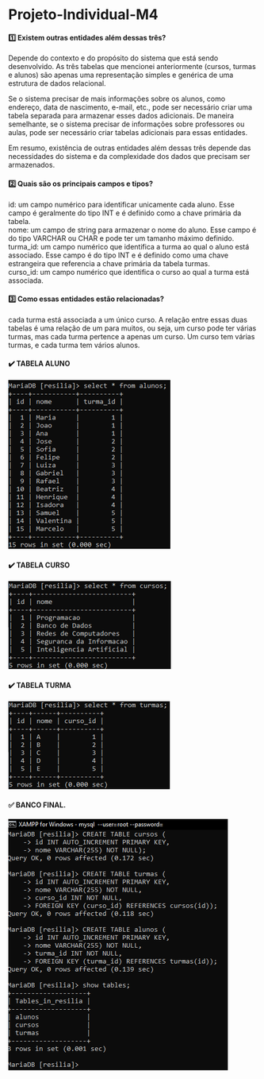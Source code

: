 # Projeto-Individual-M4

#### :one: Existem outras entidades além dessas três?  
Depende do contexto e do propósito do sistema que está sendo desenvolvido. As três tabelas que mencionei anteriormente (cursos, turmas e alunos) são apenas uma representação simples e genérica de uma estrutura de dados relacional.

Se o sistema precisar de mais informações sobre os alunos, como endereço, data de nascimento, e-mail, etc., pode ser necessário criar uma tabela separada para armazenar esses dados adicionais. De maneira semelhante, se o sistema precisar de informações sobre professores ou aulas, pode ser necessário criar tabelas adicionais para essas entidades.

Em resumo, existência de outras entidades além dessas três depende das necessidades do sistema e da complexidade dos dados que precisam ser armazenados. 

####  :two:  Quais são os principais campos e tipos?
id: um campo numérico para identificar unicamente cada aluno. Esse campo é geralmente do tipo INT e é definido como a chave primária da tabela.  
nome: um campo de string para armazenar o nome do aluno. Esse campo é do tipo VARCHAR ou CHAR e pode ter um tamanho máximo definido.
turma_id: um campo numérico que identifica a turma ao qual o aluno está associado. Esse campo é do tipo INT e é definido como uma chave estrangeira que referencia a chave primária da tabela turmas.  
curso_id: um campo numérico que identifica o curso ao qual a turma está associada.   

####  :three: Como essas entidades estão relacionadas?
cada turma está associada a um único curso. A relação entre essas duas tabelas é uma relação de um para muitos, ou seja, um curso pode ter várias turmas, mas cada turma pertence a apenas um curso.
Um curso tem várias turmas, e cada turma tem vários alunos.

#### :heavy_check_mark: TABELA ALUNO
 
![](https://raw.githubusercontent.com/poporybr/Projeto-Individual-M4/main/prints/print%20Alunos%20Resilia.png?raw=true)

#### :heavy_check_mark: TABELA CURSO

![](https://github.com/poporybr/Projeto-Individual-M4/blob/main/prints/print%20Cursos%20Resilia.png?raw=true)

#### :heavy_check_mark: TABELA TURMA

![](https://github.com/poporybr/Projeto-Individual-M4/blob/main/prints/print%20Turmas%20Resilia.png?raw=true)

#### :white_check_mark: BANCO FINAL.

![](https://github.com/poporybr/Projeto-Individual-M4/blob/main/prints/print%20Banco%20de%20dados%20Resilia.png?raw=true)


